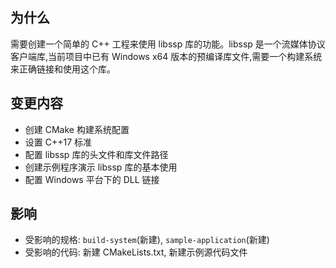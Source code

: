 ## 为什么

需要创建一个简单的 C++ 工程来使用 libssp 库的功能。libssp 是一个流媒体协议客户端库,当前项目中已有 Windows x64 版本的预编译库文件,需要一个构建系统来正确链接和使用这个库。

## 变更内容

- 创建 CMake 构建系统配置
- 设置 C++17 标准
- 配置 libssp 库的头文件和库文件路径
- 创建示例程序演示 libssp 库的基本使用
- 配置 Windows 平台下的 DLL 链接

## 影响

- 受影响的规格: `build-system`(新建), `sample-application`(新建)
- 受影响的代码: 新建 CMakeLists.txt, 新建示例源代码文件

